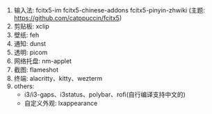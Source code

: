 1. 输入法: fcitx5-im fcitx5-chinese-addons fcitx5-pinyin-zhwiki (主题: https://github.com/catppuccin/fcitx5)
2. 剪贴板: xclip
3. 壁纸: feh
4. 通知: dunst
5. 透明: picom
6. 网络托盘: nm-applet
7. 截图: flameshot
8. 终端: alacritty、kitty、wezterm
9. others:
   - i3/i3-gaps、i3status、polybar、rofi(自行编译支持中文的)
   - 自定义外观: lxappearance
